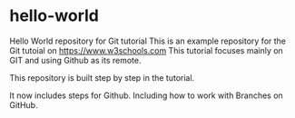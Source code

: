 # hello-world
Hello World repository for Git tutorial
This is an example repository for the Git tutoial on https://www.w3schools.com
This tutorial focuses mainly on GIT and using Github as its remote.

This repository is built step by step in the tutorial.

It now includes steps for Github.
Including how to work with Branches on GitHub.